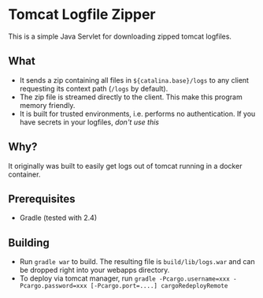 # Tomcat Logfile Zipper
This is a simple Java Servlet for downloading zipped tomcat logfiles.

## What
* It sends a zip containing all files in `${catalina.base}/logs` to any client requesting its context path (`/logs` by default).
* The zip file is streamed directly to the client. This make this program memory friendly.
* It is built for trusted environments, i.e. performs no authentication. If you have secrets in your logfiles, *don't use this*

## Why?
It originally was built to easily get logs out of tomcat running in a docker container.

## Prerequisites
* Gradle (tested with 2.4)

## Building
* Run `gradle war` to build. The resulting file is `build/lib/logs.war` and can be dropped right into your webapps directory.
* To deploy via tomcat manager, run `gradle -Pcargo.username=xxx -Pcargo.password=xxx [-Pcargo.port=....] cargoRedeployRemote`
